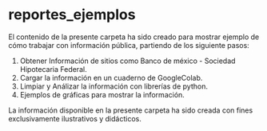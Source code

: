 # reportes_ejemplos
El contenido de la presente carpeta ha sido creado para mostrar ejemplo de cómo trabajar con información pública, partiendo de los siguiente pasos:

1. Obtener Información de sitios como Banco de méxico - Sociedad Hipotecaria Federal.
2. Cargar la información en un cuaderno de GoogleColab.
3. Limpiar y Análizar la información con librerías de python.
4. Ejemplos de gráficas para mostrar la información.

La información disponible en la presente carpeta ha sido creada con fines exclusivamente ilustrativos y didácticos.
